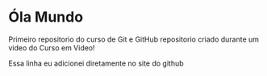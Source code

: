 # Óla Mundo
 Primeiro repositorio do curso de Git e GitHub 
 repositorio criado durante um video do Curso em Video!
 
 Essa linha eu adicionei diretamente no site do github
